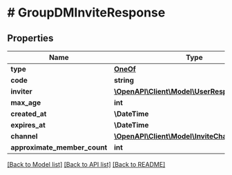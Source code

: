 # # GroupDMInviteResponse

## Properties

Name | Type | Description | Notes
------------ | ------------- | ------------- | -------------
**type** | [**OneOf**](OneOf.md) |  | [optional]
**code** | **string** |  |
**inviter** | [**\OpenAPI\Client\Model\UserResponse**](UserResponse.md) |  | [optional]
**max_age** | **int** |  | [optional]
**created_at** | **\DateTime** |  | [optional]
**expires_at** | **\DateTime** |  | [optional]
**channel** | [**\OpenAPI\Client\Model\InviteChannelResponse**](InviteChannelResponse.md) |  | [optional]
**approximate_member_count** | **int** |  | [optional]

[[Back to Model list]](../../README.md#models) [[Back to API list]](../../README.md#endpoints) [[Back to README]](../../README.md)
